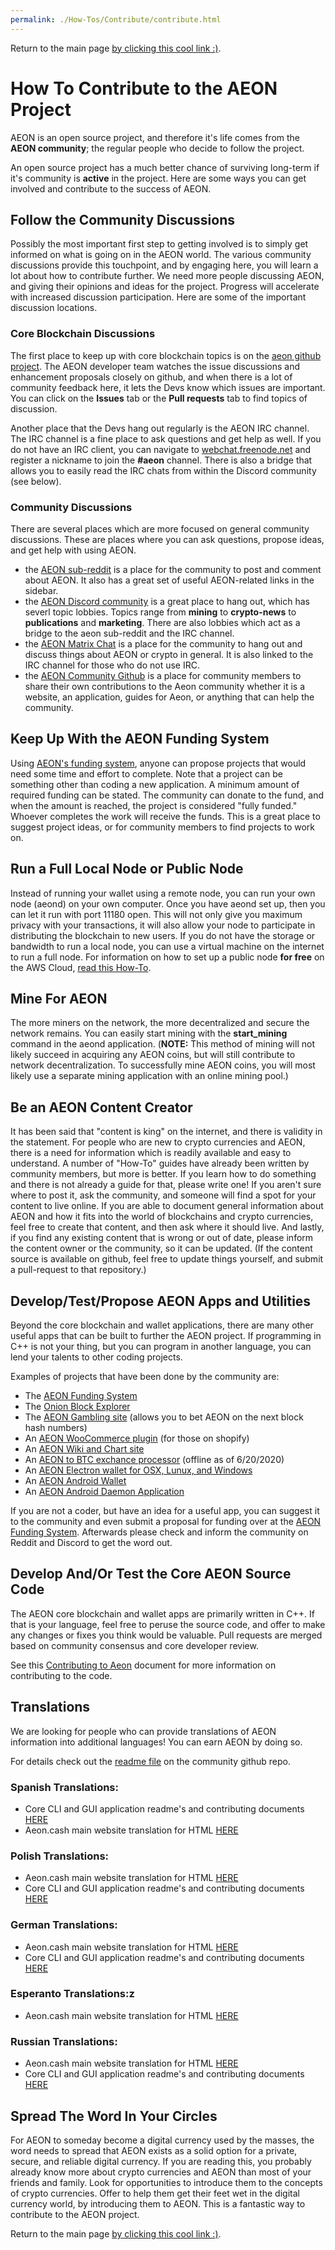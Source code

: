 ```yaml
---
permalink: ./How-Tos/Contribute/contribute.html
---
```


Return to the main page <a href="https://aeoncommunity.github.io">by clicking this cool link :)</a>.

# How To Contribute to the AEON Project

AEON is an open source project, and therefore it's life comes from the **AEON community**; the regular people who decide to follow the project.

An open source project has a much better chance of surviving long-term if it's community is **active** in the project. Here are some ways you can get involved and contribute to the success of AEON.

## Follow the Community Discussions

Possibly the most important first step to getting involved is to simply get informed on what is going on in the AEON world. The various community discussions provide this touchpoint, and by engaging here, you will learn a lot about how to contribute further. We need more people discussing AEON, and giving their opinions and ideas for the project.  Progress will accelerate with increased discussion participation. Here are some of the important discussion locations.

### Core Blockchain Discussions

The first place to keep up with core blockchain topics is on the [aeon github project](https://github.com/aeonix/aeon). The AEON developer team watches the issue discussions and enhancement proposals closely on github, and when there is a lot of community feedback here, it lets the Devs know which issues are important. You can click on the **Issues** tab or the **Pull requests** tab to find topics of discussion.

Another place that the Devs hang out regularly is the AEON IRC channel. The IRC channel is a fine place to ask questions and get help as well. If you do not have an IRC client, you can navigate to [webchat.freenode.net](https://webchat.freenode.net/?channels=%23aeon) and register a nickname to join the **#aeon** channel. There is also a bridge that allows you to easily read the IRC chats from within the Discord community (see below).

### Community Discussions

There are several places which are more focused on general community discussions. These are places where you can ask questions, propose ideas, and get help with using AEON.

*   the <a href="https://www.reddit.com/r/Aeon/">AEON sub-reddit</a> is a place for the community to post and comment about AEON. It also has a great set of useful AEON-related links in the sidebar.
*   the <a href="https://discordapp.com/invite/TM8mEsx">AEON Discord community</a> is a great place to hang out, which has severl topic lobbies. Topics range from <b>mining</b> to <b>crypto-news</b> to <b>publications</b> and <b>marketing</b>. There are also lobbies which act as a bridge to the aeon sub-reddit and the IRC channel.
*   the <a href="https://riot.im/app/#/room/#aeon:matrix.org">AEON Matrix Chat</a> is a place for the community to hang out and discuss things about AEON or crypto in general. It is also linked to the IRC channel for those who do not use IRC.
*   the <a href="https://github.com/AEONCommunity">AEON Community Github</a> is a place for community members to share their own contributions to the Aeon community whether it is a website, an application, guides for Aeon, or anything that can help the community.

## Keep Up With the AEON Funding System

Using <a href="https://aeonfunding.com/">AEON's funding system</a>, anyone can propose projects that would need some time and effort to complete. Note that a project can be something other than coding a new application. A minimum amount of required funding can be stated. The community can donate to the fund, and when the amount is reached, the project is considered "fully funded." Whoever completes the work will receive the funds. This is a great place to suggest project ideas, or for community members to find projects to work on.

## Run a Full Local Node or Public Node

Instead of running your wallet using a remote node, you can run your own node (aeond) on your own computer.  Once you have aeond set up, then you can let it run with port 11180 open. This will not only give you maximum privacy with your transactions, it will also allow your node to participate in distributing the blockchain to new users. If you do not have the storage or bandwidth to run a local node, you can use a virtual machine on the internet to run a full node. For information on how to set up a public node <b>for free</b> on the AWS Cloud, <a href="https://medium.com/@AEON_Community/setting-up-an-amazon-aws-aeon-public-node-on-a-free-ec2-instance-b6952a598cdc">read this How-To</a>.

## Mine For AEON

The more miners on the network, the more decentralized and secure the network remains. You can easily start mining with the <b>start_mining</b> command in the aeond application. (<b>NOTE:</b> This method of mining will not likely succeed in acquiring any AEON coins, but will still contribute to network decentralization. To successfully mine AEON coins, you will most likely use a separate mining application with an online mining pool.)

## Be an AEON Content Creator

It has been said that "content is king" on the internet, and there is validity in the statement. For people who are new to crypto currencies and AEON, there is a need for information which is readily available and easy to understand.
A number of "How-To" guides have already been written by community members, but more is better. If you learn how to do something and there is not already a guide for that, please write one! If you aren't sure where to post it, ask the community, and someone will find a spot for your content to live online.
If you are able to document general information about AEON and how it fits into the world of blockchains and crypto currencies, feel free to create that content, and then ask where it should live.  And lastly, if you find any existing content that is wrong or out of date, please inform the content owner or the community, so it can be updated. (If the content source is available on github, feel free to update things yourself, and submit a pull-request to that repository.)

## Develop/Test/Propose AEON Apps and Utilities

Beyond the core blockchain and wallet applications, there are many other useful apps that can be built to further the AEON project. If programming in C++ is not your thing, but you can program in another language, you can lend your talents to other coding projects.

Examples of projects that have been done by the community are:

*   The <a href="https://aeonfunding.com">AEON Funding System</a>
*   The <a href="https://github.com/AEONCommunity/onion-aeon-blockchain-explorer">Onion Block Explorer</a>
*   The <a href="https://betaeon.win">AEON Gambling site</a> (allows you to bet AEON on the next block hash numbers)
*   An <a href="https://github.com/AEONCommunity/aeon-woocommerce-gateway">AEON WooCommerce plugin</a> (for those on shopify)
*   An <a href="https://data.aeon.wiki/charts/block_count_24h/">AEON Wiki and Chart site</a>
*   An <a href="https://aeon.to">AEON to BTC exchance processor</a> (offline as of 6/20/2020)
*   An <a href="https://github.com/BigslimVdub/AeonLW">AEON Electron wallet for OSX, Lunux, and Windows</a>
*   An <a href="https://github.com/ivoryguru/aeondroid">AEON Android Wallet</a>
*   An <a href="https://github.com/ivoryguru/aeondroid-p2p">AEON Android Daemon Application</a>
  
If you are not a coder, but have an idea for a useful app, you can suggest it to the community and even submit a proposal for funding over at the <a href="https://aeonfunding.com">AEON Funding System</a>. Afterwards please check and inform the community on Reddit and Discord to get the word out.

## Develop And/Or Test the Core AEON Source Code

The AEON core blockchain and wallet apps are primarily written in C++.  If that is your language, feel free to peruse the source code, and offer to make any changes or fixes you think would be valuable. Pull requests are merged based on community consensus and core developer review.

See this <a href="https://github.com/aeonix/aeon/blob/master/CONTRIBUTING.md">Contributing to Aeon</a> document for more information on contributing to the code.

## Translations
We are looking for people who can provide translations of AEON information into additional languages! You can earn AEON by doing so.

For details check out the [readme file](https://github.com/AEONCommunity/Translations/blob/master/README.md) on the community github repo.

### Spanish Translations:

* Core CLI and GUI application readme's and contributing documents [HERE](https://github.com/AEONCommunity/Translations/tree/master/Core%20Translations/Spanish)
* Aeon.cash main website translation for HTML [HERE](https://github.com/AEONCommunity/Translations/tree/master/Aeon.Cash%20Translations/Spanish)

### Polish Translations:

* Aeon.cash main website translation for HTML [HERE](https://github.com/AEONCommunity/Translations/tree/master/Aeon.Cash%20Translations/Polish)
* Core CLI and GUI application readme's and contributing documents [HERE](https://github.com/AEONCommunity/Translations/tree/master/Core%20Translations/Polish)

### German Translations:

* Aeon.cash main website translation for HTML [HERE](https://github.com/AEONCommunity/Translations/tree/master/Aeon.Cash%20Translations/German)
* Core CLI and GUI application readme's and contributing documents [HERE](https://github.com/AEONCommunity/Translations/tree/master/Core%20Translations/German)

### Esperanto Translations:z

* Aeon.cash main website translation for HTML [HERE](https://github.com/AEONCommunity/Translations/tree/master/Aeon.Cash%20Translations/Esperanto)

### Russian Translations:

* Aeon.cash main website translation for HTML [HERE](https://github.com/AEONCommunity/Translations/tree/master/Aeon.Cash%20Translations/Russian)
* Core CLI and GUI application readme's and contributing documents [HERE](https://github.com/AEONCommunity/Translations/tree/master/Core%20Translations/Russian)

## Spread The Word In Your Circles

For AEON to someday become a digital currency used by the masses, the word needs to spread that AEON exists as a solid option for a private, secure, and reliable digital currency. If you are reading this, you probably already know more about crypto currencies and AEON than most of your friends and family. Look for opportunities to introduce them to the concepts of crypto currencies.  Offer to help them get their feet wet in the digital currency world, by introducing them to AEON.  This is a fantastic way to contribute to the AEON project.

Return to the main page <a href="https://aeoncommunity.github.io">by clicking this cool link :)</a>.
